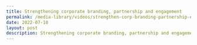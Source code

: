 ```yaml
---
title: Strengthening corporate branding, partnership and engagement
permalink: /media-library/videos/strengthen-corp-branding-partnership-engagement
date: 2022-07-18
layout: post
description: Strengthening corporate branding, partnership and engagement
---
```


